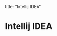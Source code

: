 <frontmatter>
title: "Intellij IDEA"
</frontmatter>

<link rel="stylesheet" href="{{baseUrl}}/css/textbook.css">

<div class="website-content" id="all">

# Intellij IDEA

<div id="main">

<include src="projectSetup/embed.md" boilerplate  />
<include src="codeNavigation/embed.md" boilerplate  />
<include src="productivityShortcuts/embed.md" boilerplate  />
<include src="debuggingBasic/embed.md" boilerplate  />
<include src="refactoring/embed.md" boilerplate  />

</div>

</div>
